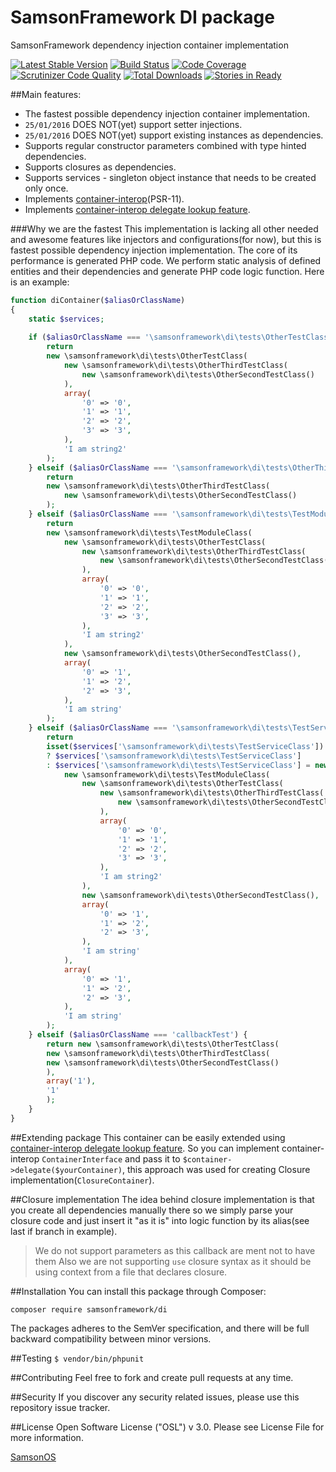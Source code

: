 # SamsonFramework DI package
 
SamsonFramework dependency injection container implementation

[![Latest Stable Version](https://poser.pugx.org/samsonframework/di/v/stable.svg)](https://packagist.org/packages/samsonframework/di)
[![Build Status](https://scrutinizer-ci.com/g/samsonframework/di/badges/build.png?b=master)](https://scrutinizer-ci.com/g/samsonframework/di/build-status/master)
[![Code Coverage](https://scrutinizer-ci.com/g/samsonframework/di/badges/coverage.png?b=master)](https://scrutinizer-ci.com/g/samsonframework/di/?branch=master)
[![Scrutinizer Code Quality](https://scrutinizer-ci.com/g/samsonframework/di/badges/quality-score.png?b=master)](https://scrutinizer-ci.com/g/samsonframework/di/?branch=master) 
[![Total Downloads](https://poser.pugx.org/samsonframework/di/downloads.svg)](https://packagist.org/packages/samsonframework/di)
[![Stories in Ready](https://badge.waffle.io/samsonframework/di.png?label=ready&title=Ready)](https://waffle.io/samsonframework/di)

##Main features:
 * The fastest possible dependency injection container implementation.
 * ```25/01/2016``` DOES NOT(yet) support setter injections.
 * ```25/01/2016``` DOES NOT(yet) support existing instances as dependencies.
 * Supports regular constructor parameters combined with type hinted dependencies.
 * Supports closures as dependencies.
 * Supports services - singleton object instance that needs to be created only once.
 * Implements [container-interop](https://github.com/container-interop/container-interop)(PSR-11).
 * Implements [container-interop delegate lookup feature](https://github.com/container-interop/container-interop/blob/master/docs/Delegate-lookup.md).
 
###Why we are the fastest
This implementation is lacking all other needed and awesome features like injectors and configurations(for now), but
this is fastest possible dependency injection implementation. The core of its performance is generated PHP code. We perform
static analysis of defined entities and their dependencies and generate PHP code logic function. Here is an example:
```php
function diContainer($aliasOrClassName)
{
    static $services;
    
    if ($aliasOrClassName === '\samsonframework\di\tests\OtherTestClass') {
        return 
        new \samsonframework\di\tests\OtherTestClass(
            new \samsonframework\di\tests\OtherThirdTestClass(
                new \samsonframework\di\tests\OtherSecondTestClass()
            ),
            array(
                '0' => '0',
                '1' => '1',
                '2' => '2',
                '3' => '3',
            ),
            'I am string2'
        );
    } elseif ($aliasOrClassName === '\samsonframework\di\tests\OtherThirdTestClass') {
        return 
        new \samsonframework\di\tests\OtherThirdTestClass(
            new \samsonframework\di\tests\OtherSecondTestClass()
        );
    } elseif ($aliasOrClassName === '\samsonframework\di\tests\TestModuleClass') {
        return 
        new \samsonframework\di\tests\TestModuleClass(
            new \samsonframework\di\tests\OtherTestClass(
                new \samsonframework\di\tests\OtherThirdTestClass(
                    new \samsonframework\di\tests\OtherSecondTestClass()
                ),
                array(
                    '0' => '0',
                    '1' => '1',
                    '2' => '2',
                    '3' => '3',
                ),
                'I am string2'
            ),
            new \samsonframework\di\tests\OtherSecondTestClass(),
            array(
                '0' => '1',
                '1' => '2',
                '2' => '3',
            ),
            'I am string'
        );
    } elseif ($aliasOrClassName === '\samsonframework\di\tests\TestServiceClass') {
        return 
        isset($services['\samsonframework\di\tests\TestServiceClass'])
        ? $services['\samsonframework\di\tests\TestServiceClass']
        : $services['\samsonframework\di\tests\TestServiceClass'] = new \samsonframework\di\tests\TestServiceClass(
            new \samsonframework\di\tests\TestModuleClass(
                new \samsonframework\di\tests\OtherTestClass(
                    new \samsonframework\di\tests\OtherThirdTestClass(
                        new \samsonframework\di\tests\OtherSecondTestClass()
                    ),
                    array(
                        '0' => '0',
                        '1' => '1',
                        '2' => '2',
                        '3' => '3',
                    ),
                    'I am string2'
                ),
                new \samsonframework\di\tests\OtherSecondTestClass(),
                array(
                    '0' => '1',
                    '1' => '2',
                    '2' => '3',
                ),
                'I am string'
            ),
            array(
                '0' => '1',
                '1' => '2',
                '2' => '3',
            ),
            'I am string'
        );
    } elseif ($aliasOrClassName === 'callbackTest') {
        return new \samsonframework\di\tests\OtherTestClass(
        new \samsonframework\di\tests\OtherThirdTestClass(
        new \samsonframework\di\tests\OtherSecondTestClass()
        ),
        array('1'),
        '1'
        );
    }
}
```

##Extending package
This container can be easily extended using [container-interop delegate lookup feature](https://github.com/container-interop/container-interop/blob/master/docs/Delegate-lookup.md).
So you can implement container-interop ```ContainerInterface``` and pass it to ```$container->delegate($yourContainer)```, this approach was used for
creating Closure implementation(```ClosureContainer```).

##Closure implementation
The idea behind closure implementation is that you create all dependencies manually there so we simply parse
your closure code and just insert it "as it is" into logic function by its alias(see last if branch in example).
> We do not support parameters as this callback are ment not to have them
Also we are not supporting ```use``` closure syntax as it should be using context from a file that declares closure.

##Installation
You can install this package through Composer:

```composer require samsonframework/di```

The packages adheres to the SemVer specification, and there will be full backward compatibility between minor versions.

##Testing
```$ vendor/bin/phpunit```

##Contributing
Feel free to fork and create pull requests at any time.

##Security
If you discover any security related issues, please use this repository issue tracker.

##License
Open Software License ("OSL") v 3.0. Please see License File for more information.

[SamsonOS](http://samsonos.com)
